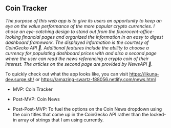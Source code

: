## Coin Tracker

*The purpose of this web app is to give its users an opportunity to keep an eye on the value performance of
the more popular crypto currencies. I chose an eye-catching design to stand out from the fluorocent-office-looking financial 
pages and organized the information in an easy to digest dashboard framework. The displayed information is the courtesy of 
CoinGecko API :lizard:. Additional features include the ability to choose a currency for populating dashboard prices with and also a second page where the user can read the news referencing a crypto coin of their interest. The articles on the second page are provided by NewsAPI :newspaper:.*


To quickly check out what the app looks like, you can visit https://likuna-dev.surge.sh/ or https://amazing-swartz-f88056.netlify.com/news.html


* MVP: Coin Tracker

* Post-MVP: Coin News

* Post-Post-MVP: To fuel the options on the Coin News dropdown using the coin titles that come up in the CoinGecko API rather than the locked-in array of strings that I am using currently.



